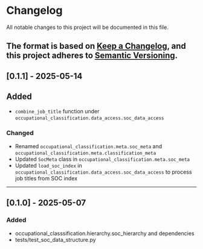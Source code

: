 # Changelog

All notable changes to this project will be documented in this file.

The format is based on [Keep a Changelog](https://keepachangelog.com/en/1.0.0/), and this project adheres to
[Semantic Versioning](https://semver.org/spec/v2.0.0.html).
---

## [0.1.1] - 2025-05-14

## Added
- `combine_job_title` function under `occupational_classification.data_access.soc_data_access`

### Changed

- Renamed `occupational_classification.meta.soc_meta` and `occupational_classification.meta.classification_meta`
- Updated `SocMeta` class in `occupational_classification.meta.soc_meta`
- Updated `load_soc_index` in `occupational_classification.data_access.soc_data_access` to process job titles from SOC index
---

## [0.1.0] - 2025-05-07

### Added

- occupational_classsification.hierarchy.soc_hierarchy and dependencies
- tests/test_soc_data_structure.py
